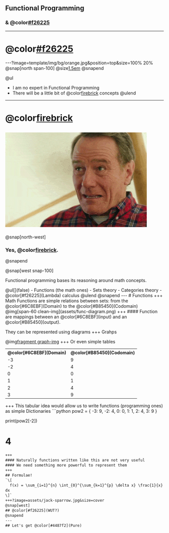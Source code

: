## Functional Programming
### & @color[#f26225](Lambdas)
---
# @color[#f26225](DISCLAIMER)
---?image=template/img/bg/orange.jpg&position=top&size=100% 20%
@snap[north span-100]
@size[1.5em](DISCLAIMER)
@snapend

@ul
- I am no expert in Functional Programming
- There will be a little bit of @color[firebrick](math) concepts
@ulend
---
<!-- ?image=template/img/bg/orange.jpg&position=left&size=35% 100% -->
# @color[firebrick](MATH?!?!)
![angry](assets/angry-brian-opt.gif)
---
@snap[north-west]
### Yes, @color[firebrick](Math).
@snapend

@snap[west snap-100]
<p>Functional programming bases its reasoning around math concepts.</p>
@ul[](false)
- Functions (the math ones)
- Sets theory
- Categories theory
- @color[#f26225](Lambda) calculus
@ulend
@snapend
---
# Functions
+++
Math Functions are simple relations between sets: from the @color[#6C8EBF](Domain) to the @color[#B85450](Codomain)
@img[span-60 clean-img](assets/func-diagram.png)
+++
#### Function are mappings between an @color[#6C8EBF](input) and an @color[#B85450](output).


They can be represented using diagrams
+++
Grahps


@img[fragment graph-img](assets/func-graph.png)
+++
Or even simple tables


<table class="fragment text-center">
  <tr>
    <th>@color[#6C8EBF](Domain)</th>
    <th>@color[#B85450](Codomain)</th>
  </tr>
  <tr>
    <td>-3</td>
    <td>9</td>
  </tr>
  <tr>
    <td>-2</td>
    <td>4</td>
  </tr>
  <tr>
    <td>0</td>
    <td>0</td>
  </tr>
  <tr>
    <td>1</td>
    <td>1</td>
  </tr>
  <tr>
    <td>2</td>
    <td>4</td>
  </tr>
  <tr>
    <td>3</td>
    <td>9</td>
  </tr>
</table>
+++
This tabular idea would allow us to write functions (programming ones) as simple Dictionaries
```python
pow2 = {
  -3: 9,
  -2: 4,
  0: 0,
  1: 1,
  2: 4,
  3: 9
}

print(pow2[-2])
# 4
```
+++
#### Naturally functions written like this are not very useful
#### We need something more powerful to represent them
+++
## Formulae!
`\[
  f(x) = \sum_{i=1}^{n} \int_{0}^{\sum_{k=1}^{p} \delta x} \frac{1}{x} dx
\]`
+++?image=assets/jack-sparrow.jpg&size=cover
@snap[west]
## @color[#f26225](WUT?)
@snapend
---
## Let's get @color[#4487f2](Pure)
